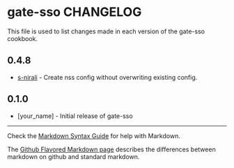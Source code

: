 # gate-sso CHANGELOG

This file is used to list changes made in each version of the gate-sso cookbook.

## 0.4.8
- [s-nirali](https://github.com/s-nirali) - Create nss config without overwriting existing config.

## 0.1.0
- [your_name] - Initial release of gate-sso

- - -
Check the [Markdown Syntax Guide](http://daringfireball.net/projects/markdown/syntax) for help with Markdown.

The [Github Flavored Markdown page](http://github.github.com/github-flavored-markdown/) describes the differences between markdown on github and standard markdown.
